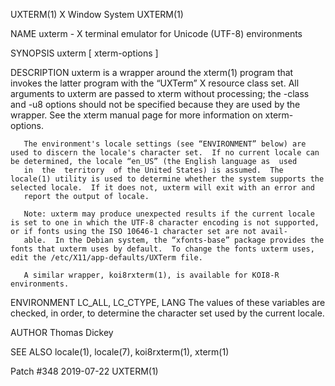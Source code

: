 UXTERM(1)                                                                                      X Window System                                                                                      UXTERM(1)

NAME
       uxterm - X terminal emulator for Unicode (UTF-8) environments

SYNOPSIS
       uxterm [ xterm-options ]

DESCRIPTION
       uxterm  is  a  wrapper around the xterm(1) program that invokes the latter program with the “UXTerm” X resource class set.  All arguments to uxterm are passed to xterm without processing; the -class
       and -u8 options should not be specified because they are used by the wrapper.  See the xterm manual page for more information on xterm-options.

       The environment's locale settings (see “ENVIRONMENT” below) are used to discern the locale's character set.  If no current locale can be determined, the locale “en_US” (the English language as  used
       in  the  territory  of the United States) is assumed.  The locale(1) utility is used to determine whether the system supports the selected locale.  If it does not, uxterm will exit with an error and
       report the output of locale.

       Note: uxterm may produce unexpected results if the current locale is set to one in which the UTF-8 character encoding is not supported, or if fonts using the ISO 10646-1 character set are not avail‐
       able.  In the Debian system, the “xfonts-base” package provides the fonts that uxterm uses by default.  To change the fonts uxterm uses, edit the /etc/X11/app-defaults/UXTerm file.

       A similar wrapper, koi8rxterm(1), is available for KOI8-R environments.

ENVIRONMENT
       LC_ALL, LC_CTYPE, LANG
              The values of these variables are checked, in order, to determine the character set used by the current locale.

AUTHOR
       Thomas Dickey

SEE ALSO
       locale(1), locale(7), koi8rxterm(1), xterm(1)

Patch #348                                                                                        2019-07-22                                                                                        UXTERM(1)
